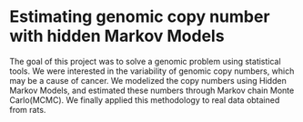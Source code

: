 # Estimating genomic copy number with hidden Markov Models

The goal of this project was to solve a genomic problem using statistical tools. We were interested in the variability of genomic copy numbers, 
which may be a cause of cancer. We modelized the copy numbers using Hidden Markov Models, and estimated these numbers through Markov chain Monte Carlo(MCMC).
We finally applied this methodology to real data obtained from rats.